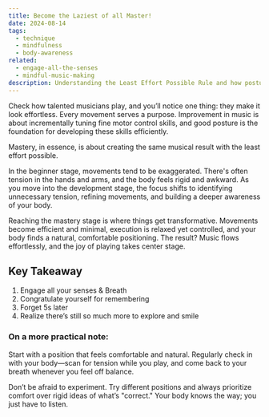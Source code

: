 ```yaml
---
title: Become the Laziest of all Master!
date: 2024-08-14
tags:
  - technique
  - mindfulness
  - body-awareness
related:
  - engage-all-the-senses
  - mindful-music-making
description: Understanding the Least Effort Possible Rule and how posture affects your ability to Flow
---
```


Check how talented musicians play, and you’ll notice one thing: they make it look effortless. Every movement serves a purpose. Improvement in music is about incrementally tuning fine motor control skills, and good posture is the foundation for developing these skills efficiently.  

Mastery, in essence, is about creating the same musical result with the least effort possible.  

In the beginner stage, movements tend to be exaggerated. There's often tension in the hands and arms, and the body feels rigid and awkward. As you move into the development stage, the focus shifts to identifying unnecessary tension, refining movements, and building a deeper awareness of your body.  

Reaching the mastery stage is where things get transformative. Movements become efficient and minimal, execution is relaxed yet controlled, and your body finds a natural, comfortable positioning. The result? Music flows effortlessly, and the joy of playing takes center stage.

## Key Takeaway

1. Engage all your senses & Breath
2. Congratulate yourself for remembering
3. Forget 5s later
4. Realize there’s still so much more to explore and smile

### On a more practical note:
Start with a position that feels comfortable and natural. Regularly check in with your body—scan for tension while you play, and come back to your breath whenever you feel off balance.

Don’t be afraid to experiment. Try different positions and always prioritize comfort over rigid ideas of what’s "correct." Your body knows the way; you just have to listen.
